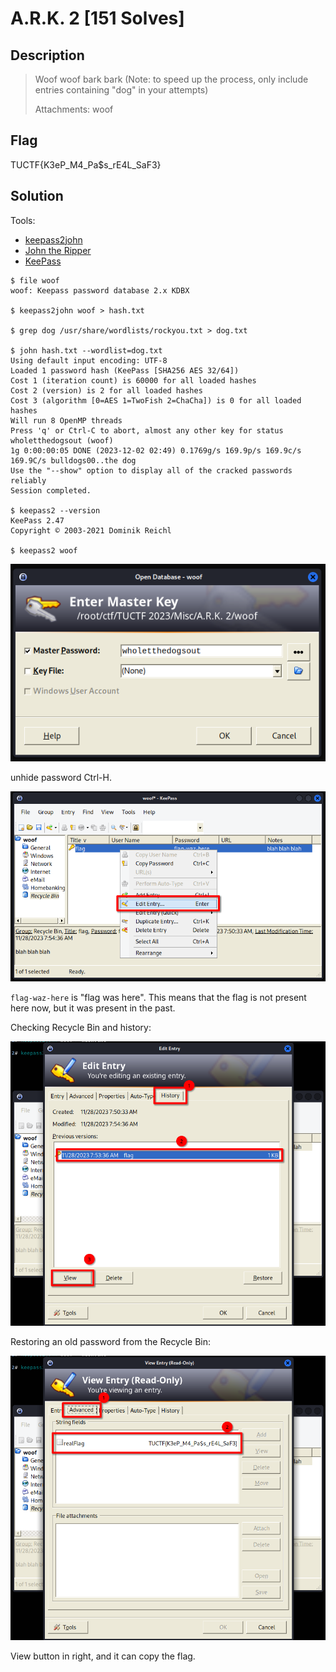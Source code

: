 # A.R.K. 2 [151 Solves]

## Description

> Woof woof bark bark (Note: to speed up the process, only include entries containing "dog" in your attempts)
>
> Attachments: woof

## Flag

TUCTF{K3eP_M4_Pa$s_rE4L_SaF3}

## Solution

Tools:

- [keepass2john](https://github.com/openwall/john/blob/bleeding-jumbo/src/keepass2john.c)
- [John the Ripper](https://github.com/openwall/john)
- [KeePass](https://keepass.info/)

```console
$ file woof
woof: Keepass password database 2.x KDBX

$ keepass2john woof > hash.txt

$ grep dog /usr/share/wordlists/rockyou.txt > dog.txt

$ john hash.txt --wordlist=dog.txt
Using default input encoding: UTF-8
Loaded 1 password hash (KeePass [SHA256 AES 32/64])
Cost 1 (iteration count) is 60000 for all loaded hashes
Cost 2 (version) is 2 for all loaded hashes
Cost 3 (algorithm [0=AES 1=TwoFish 2=ChaCha]) is 0 for all loaded hashes
Will run 8 OpenMP threads
Press 'q' or Ctrl-C to abort, almost any other key for status
wholetthedogsout (woof)
1g 0:00:00:05 DONE (2023-12-02 02:49) 0.1769g/s 169.9p/s 169.9c/s 169.9C/s bulldogs00..the dog
Use the "--show" option to display all of the cracked passwords reliably
Session completed.

$ keepass2 --version
KeePass 2.47
Copyright © 2003-2021 Dominik Reichl

$ keepass2 woof
```

![ark2_1](img/ark2_1.png)

unhide password Ctrl-H.

![ark2_2](img/ark2_2.png)

`flag-waz-here` is "flag was here".
This means that the flag is not present here now, but it was present in the past.

Checking Recycle Bin and history:

![ark2_3](img/ark2_3.png)

Restoring an old password from the Recycle Bin:

![ark2_4](img/ark2_4.png)

View button in right, and it can copy the flag.

